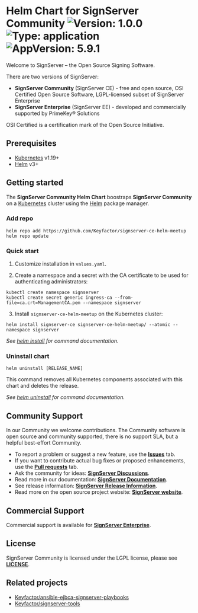 # Helm Chart for SignServer Community ![Version: 1.0.0](https://img.shields.io/badge/Version-1.0.0-informational?style=flat-square) ![Type: application](https://img.shields.io/badge/Type-application-informational?style=flat-square) ![AppVersion: 5.9.1](https://img.shields.io/badge/AppVersion-5.9.1-informational?style=flat-square)


Welcome to SignServer – the Open Source Signing Software.

There are two versions of SignServer:
* **SignServer Community** (SignServer CE) - free and open source, OSI Certified Open Source Software, LGPL-licensed subset of SignServer Enterprise
* **SignServer Enterprise** (SignServer EE) - developed and commercially supported by PrimeKey® Solutions

OSI Certified is a certification mark of the Open Source Initiative.

## Prerequisites

- [Kubernetes](http://kubernetes.io) v1.19+
- [Helm](https://helm.sh) v3+

## Getting started

The **SignServer Community Helm Chart** boostraps **SignServer Community** on a [Kubernetes](http://kubernetes.io) cluster using the [Helm](https://helm.sh) package manager.

### Add repo
```shell
helm repo add https://github.com/Keyfactor/signserver-ce-helm-meetup
helm repo update
```

### Quick start

1. Customize installation in `values.yaml`. 

2. Create a namespace and a secret with the CA certificate to be used for authenticating administrators:

```shell
kubectl create namespace signserver
kubectl create secret generic ingress-ca --from-file=ca.crt=ManagementCA.pem --namespace signserver
```

3. Install `signserver-ce-helm-meetup` on the Kubernetes cluster:

```shell
helm install signserver-ce signserver-ce-helm-meetup/ --atomic --namespace signserver
```
_See [helm install](https://helm.sh/docs/helm/helm_install/) for command documentation._


### Uninstall chart
```shell
helm uninstall [RELEASE_NAME]
```
This command removes all Kubernetes components associated with this chart and deletes the release.

_See [helm uninstall](https://helm.sh/docs/helm/helm_uninstall/) for command documentation._


## Community Support  

In our Community we welcome contributions. The Community software is open source and community supported, there is no support SLA, but a helpful best-effort Community.

* To report a problem or suggest a new feature, use the **[Issues](../../issues)** tab. 
* If you want to contribute actual bug fixes or proposed enhancements, use the **[Pull requests](../../pulls)** tab.
* Ask the community for ideas: **[SignServer Discussions](https://github.com/Keyfactor/signserver-ce/discussions)**.  
* Read more in our documentation: **[SignServer Documentation](https://doc.primekey.com/signserver)**.
* See release information: **[SignServer Release Information](https://doc.primekey.com/signserver/signserver-release-information)**. 
* Read more on the open source project website: **[SignServer website](https://www.signserver.org/)**.   

## Commercial Support
Commercial support is available for **[SignServer Enterprise](https://www.primekey.com/products/signserver-enterprise/)**.

## License
SignServer Community is licensed under the LGPL license, please see **[LICENSE](LICENSE)**. 

## Related projects 

* [Keyfactor/ansible-ejbca-signserver-playbooks](https://github.com/Keyfactor/ansible-ejbca-signserver-playbooks) 
* [Keyfactor/signserver-tools](https://github.com/Keyfactor/signserver-tools) 
